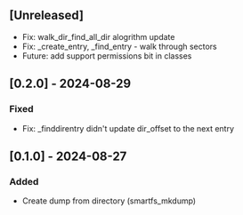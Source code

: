 ## [Unreleased]

- Fix: walk_dir_find_all_dir alogrithm update
- Fix: _create_entry, _find_entry - walk through sectors
- Future: add support permissions bit in classes


## [0.2.0] - 2024-08-29
### Fixed
- Fix: _finddirentry didn't update dir_offset to the next entry


## [0.1.0] - 2024-08-27
### Added
- Create dump from directory (smartfs_mkdump)
